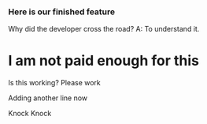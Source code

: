 ### Here is our finished feature
Why did the developer cross the road?
A: To understand it.



# I am not paid enough for this

Is this working? 
Please work

Adding another line now


Knock Knock